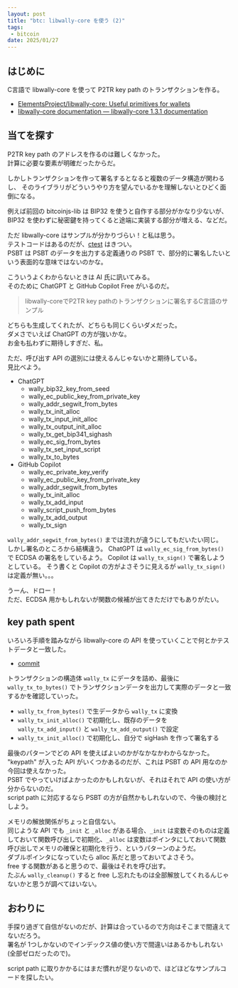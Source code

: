 ```yaml
---
layout: post
title: "btc: libwally-core を使う (2)"
tags:
 - bitcoin
date: 2025/01/27
---
```


## はじめに

C言語で libwally-core を使って P2TR key path のトランザクションを作る。  

* [ElementsProject/libwally-core: Useful primitives for wallets](https://github.com/ElementsProject/libwally-core)
* [libwally-core documentation — libwally-core 1.3.1 documentation](https://wally.readthedocs.io/en/release_1.3.1/index.html)

## 当てを探す

P2TR key path のアドレスを作るのは難しくなかった。  
計算に必要な要素が明確だったからだ。

しかしトランザクションを作って署名するとなると複数のデータ構造が関わるし、
そのライブラリがどういうやり方を望んでいるかを理解しないとひどく面倒になる。

例えば前回の bitcoinjs-lib は BIP32 を使うと自作する部分がかなり少ないが、
BIP32 を使わずに秘密鍵を持ってくると途端に実装する部分が増える、などだ。

ただ libwally-core はサンプルが分かりづらい！と私は思う。  
テストコードはあるのだが、[ctest](https://github.com/ElementsProject/libwally-core/tree/release_1.3.1/src/ctest) はきつい。  
PSBT は PSBT のデータを出力する定義通りの PSBT で、部分的に署名したいという表面的な意味ではないのかな。

こういうよくわからないときは AI 氏に訊いてみる。  
そのために ChatGPT と GitHub Copilot Free がいるのだ。

> libwally-coreでP2TR key pathのトランザクションに署名するC言語のサンプル

どちらも生成してくれたが、どちらも同じくらいダメだった。  
ダメさでいえば ChatGPT の方が強いかな。  
お金も払わずに期待しすぎだ、私。

ただ、呼び出す API の選別には使えるんじゃないかと期待している。  
見比べよう。

* ChatGPT
  * wally_bip32_key_from_seed
  * wally_ec_public_key_from_private_key
  * wally_addr_segwit_from_bytes
  * wally_tx_init_alloc
  * wally_tx_input_init_alloc
  * wally_tx_output_init_alloc
  * wally_tx_get_bip341_sighash
  * wally_ec_sig_from_bytes
  * wally_tx_set_input_script
  * wally_tx_to_bytes
* GitHub Copilot
  * wally_ec_private_key_verify
  * wally_ec_public_key_from_private_key
  * wally_addr_segwit_from_bytes
  * wally_tx_init_alloc
  * wally_tx_add_input
  * wally_script_push_from_bytes
  * wally_tx_add_output
  * wally_tx_sign

`wally_addr_segwit_from_bytes()` までは流れが違うにしてもだいたい同じ。  
しかし署名のところから結構違う。
ChatGPT は `wally_ec_sig_from_bytes()` で ECDSA の署名をしているよう。
Copilot は `wally_tx_sign()` で署名しようとしている。
そう書くと Copilot の方がよさそうに見えるが `wally_tx_sign()` は定義が無い。。。  

うーん、ドロー！  
ただ、ECDSA 用かもしれないが関数の候補が出てきただけでもありがたい。

## key path spent

いろいろ手順を踏みながら libwally-core の API を使っていくことで何とかテストデータと一致した。

* [commit](https://github.com/hirokuma/c-keypath/commit/00a419e14900606293d358b3fd7c72e7f1fb8a88)

トランザクションの構造体 `wally_tx` にデータを詰め、最後に `wally_tx_to_bytes()` でトランザクションデータを出力して実際のデータと一致するかを確認していった。

* `wally_tx_from_bytes()` で生データから `wally_tx` に変換
* `wally_tx_init_alloc()` で初期化し、既存のデータを `wally_tx_add_input()` と `wally_tx_add_output()` で設定
* `wally_tx_init_alloc()` で初期化し、自分で sigHash を作って署名する

最後のパターンでどの API を使えばよいのかがなかなかわからなかった。  
"keypath" が入った API がいくつかあるのだが、これは PSBT の API 用なのか今回は使えなかった。  
PSBT でやっていけばよかったのかもしれないが、それはそれで API の使い方が分からないのだ。  
script path に対応するなら PSBT の方が自然かもしれないので、今後の検討としよう。

メモリの解放関係がちょっと自信ない。  
同じような API でも `_init` と `_alloc` がある場合、`_init` は変数そのものは定義しておいて関数呼び出しで初期化、`_alloc` は変数はポインタにしておいて関数呼び出しでメモリの確保と初期化を行う、というパターンのようだ。  
ダブルポインタになっていたら alloc 系だと思っておいてよさそう。  
free する関数があると思うので、最後はそれを呼び出す。  
たぶん `wally_cleanup()` すると free し忘れたものは全部解放してくれるんじゃないかと思うが調べてはいない。

## おわりに

手探り過ぎて自信がないのだが、計算は合っているので方向はそこまで間違えてないだろう。  
署名が 1つしかないのでインデックス値の使い方で間違いはあるかもしれない(全部ゼロだったので)。

script path に取りかかるにはまだ慣れが足りないので、ほどほどなサンプルコードを探したい。
